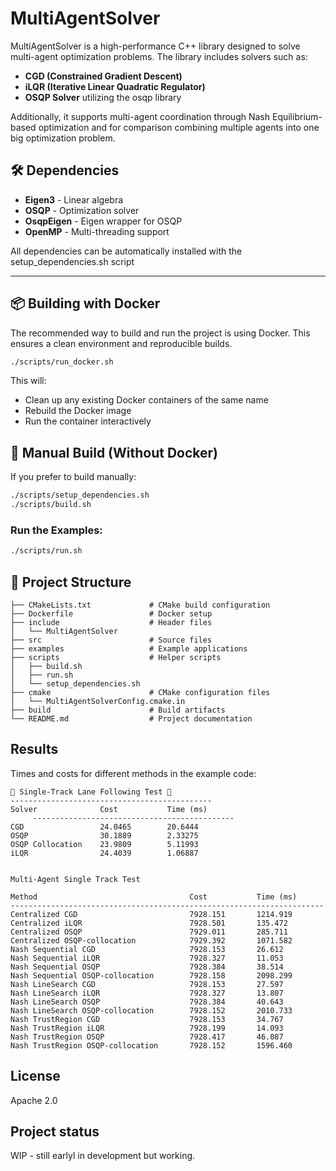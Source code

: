 # MultiAgentSolver

MultiAgentSolver is a high-performance C++ library designed to solve multi-agent optimization problems. The library includes solvers such as:

* **CGD (Constrained Gradient Descent)** 
* **iLQR (Iterative Linear Quadratic Regulator)** 
* **OSQP Solver** utilizing the osqp library

Additionally, it supports multi-agent coordination through Nash Equilibrium-based optimization and for comparison combining multiple agents into one big optimization problem.

## 🛠️ **Dependencies**

* **Eigen3** - Linear algebra
* **OSQP** - Optimization solver
* **OsqpEigen** - Eigen wrapper for OSQP
* **OpenMP** - Multi-threading support

All dependencies can be automatically installed with the setup_dependencies.sh script 

---

## 📦 **Building with Docker**

The recommended way to build and run the project is using Docker. This ensures a clean environment and reproducible builds.

```bash
./scripts/run_docker.sh
```

This will:

* Clean up any existing Docker containers of the same name
* Rebuild the Docker image
* Run the container interactively


## 📝 **Manual Build (Without Docker)**

If you prefer to build manually:

```bash
./scripts/setup_dependencies.sh
./scripts/build.sh
```

### **Run the Examples:**

```bash
./scripts/run.sh
```

## 📂 **Project Structure**

```
├── CMakeLists.txt             # CMake build configuration
├── Dockerfile                 # Docker setup
├── include                    # Header files
│   └── MultiAgentSolver
├── src                        # Source files
├── examples                   # Example applications
├── scripts                    # Helper scripts
│   ├── build.sh
│   ├── run.sh
│   └── setup_dependencies.sh
├── cmake                      # CMake configuration files
│   └── MultiAgentSolverConfig.cmake.in
├── build                      # Build artifacts
└── README.md                  # Project documentation
```



## Results

Times and costs for different methods in the example code:
```
🚗 Single-Track Lane Following Test 🚗
---------------------------------------------
Solver              Cost           Time (ms)
     ---------------------------------------------
CGD                 24.0465        20.6444        
OSQP                30.1889        2.33275        
OSQP Collocation    23.9809        5.11993        
iLQR                24.4039        1.06887 
```

```

Multi-Agent Single Track Test

Method                                  Cost           Time (ms)      
----------------------------------------------------------------------
Centralized CGD                         7928.151       1214.919       
Centralized iLQR                        7928.501       135.472        
Centralized OSQP                        7929.011       285.711        
Centralized OSQP-collocation            7929.392       1071.582       
Nash Sequential CGD                     7928.153       26.612         
Nash Sequential iLQR                    7928.327       11.053         
Nash Sequential OSQP                    7928.384       38.514         
Nash Sequential OSQP-collocation        7928.158       2098.299       
Nash LineSearch CGD                     7928.153       27.597         
Nash LineSearch iLQR                    7928.327       13.807         
Nash LineSearch OSQP                    7928.384       40.643         
Nash LineSearch OSQP-collocation        7928.152       2010.733       
Nash TrustRegion CGD                    7928.153       34.767         
Nash TrustRegion iLQR                   7928.199       14.093         
Nash TrustRegion OSQP                   7928.417       46.087         
Nash TrustRegion OSQP-collocation       7928.152       1596.460 
```

## License
Apache 2.0

## Project status
WIP  - still earlyl in development but working.
